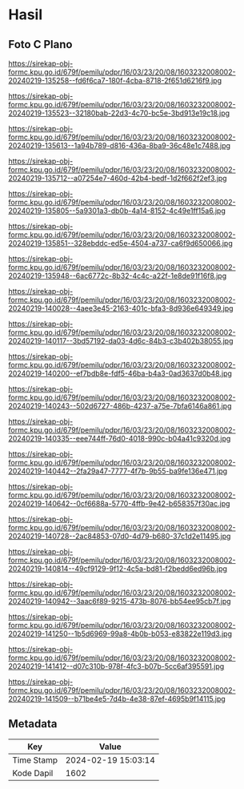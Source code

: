 # Hasil

## Foto C Plano

https://sirekap-obj-formc.kpu.go.id/679f/pemilu/pdpr/16/03/23/20/08/1603232008002-20240219-135258--fd6f6ca7-180f-4cba-8718-2f651d6216f9.jpg

https://sirekap-obj-formc.kpu.go.id/679f/pemilu/pdpr/16/03/23/20/08/1603232008002-20240219-135523--32180bab-22d3-4c70-bc5e-3bd913e19c18.jpg

https://sirekap-obj-formc.kpu.go.id/679f/pemilu/pdpr/16/03/23/20/08/1603232008002-20240219-135613--1a94b789-d816-436a-8ba9-36c48e1c7488.jpg

https://sirekap-obj-formc.kpu.go.id/679f/pemilu/pdpr/16/03/23/20/08/1603232008002-20240219-135712--a07254e7-460d-42b4-bedf-1d2f662f2ef3.jpg

https://sirekap-obj-formc.kpu.go.id/679f/pemilu/pdpr/16/03/23/20/08/1603232008002-20240219-135805--5a9301a3-db0b-4a14-8152-4c49e1ff15a6.jpg

https://sirekap-obj-formc.kpu.go.id/679f/pemilu/pdpr/16/03/23/20/08/1603232008002-20240219-135851--328ebddc-ed5e-4504-a737-ca6f9d650066.jpg

https://sirekap-obj-formc.kpu.go.id/679f/pemilu/pdpr/16/03/23/20/08/1603232008002-20240219-135948--6ac6772c-8b32-4c4c-a22f-1e8de91f16f8.jpg

https://sirekap-obj-formc.kpu.go.id/679f/pemilu/pdpr/16/03/23/20/08/1603232008002-20240219-140028--4aee3e45-2163-401c-bfa3-8d936e649349.jpg

https://sirekap-obj-formc.kpu.go.id/679f/pemilu/pdpr/16/03/23/20/08/1603232008002-20240219-140117--3bd57192-da03-4d6c-84b3-c3b402b38055.jpg

https://sirekap-obj-formc.kpu.go.id/679f/pemilu/pdpr/16/03/23/20/08/1603232008002-20240219-140200--ef7bdb8e-fdf5-46ba-b4a3-0ad3637d0b48.jpg

https://sirekap-obj-formc.kpu.go.id/679f/pemilu/pdpr/16/03/23/20/08/1603232008002-20240219-140243--502d6727-486b-4237-a75e-7bfa6146a861.jpg

https://sirekap-obj-formc.kpu.go.id/679f/pemilu/pdpr/16/03/23/20/08/1603232008002-20240219-140335--eee744ff-76d0-4018-990c-b04a41c9320d.jpg

https://sirekap-obj-formc.kpu.go.id/679f/pemilu/pdpr/16/03/23/20/08/1603232008002-20240219-140442--2fa29a47-7777-4f7b-9b55-ba9fe136e471.jpg

https://sirekap-obj-formc.kpu.go.id/679f/pemilu/pdpr/16/03/23/20/08/1603232008002-20240219-140642--0cf6688a-5770-4ffb-9e42-b658357f30ac.jpg

https://sirekap-obj-formc.kpu.go.id/679f/pemilu/pdpr/16/03/23/20/08/1603232008002-20240219-140728--2ac84853-07d0-4d79-b680-37c1d2e11495.jpg

https://sirekap-obj-formc.kpu.go.id/679f/pemilu/pdpr/16/03/23/20/08/1603232008002-20240219-140814--49cf9129-9f12-4c5a-bd81-f2bedd6ed96b.jpg

https://sirekap-obj-formc.kpu.go.id/679f/pemilu/pdpr/16/03/23/20/08/1603232008002-20240219-140942--3aac6f89-9215-473b-8076-bb54ee95cb7f.jpg

https://sirekap-obj-formc.kpu.go.id/679f/pemilu/pdpr/16/03/23/20/08/1603232008002-20240219-141250--1b5d6969-99a8-4b0b-b053-e83822e119d3.jpg

https://sirekap-obj-formc.kpu.go.id/679f/pemilu/pdpr/16/03/23/20/08/1603232008002-20240219-141412--d07c310b-978f-4fc3-b07b-5cc6af395591.jpg

https://sirekap-obj-formc.kpu.go.id/679f/pemilu/pdpr/16/03/23/20/08/1603232008002-20240219-141509--b71be4e5-7d4b-4e38-87ef-4695b9f14115.jpg


## Metadata

| Key        | Value               |
| ---------- | ------------------- |
| Time Stamp | 2024-02-19 15:03:14 |
| Kode Dapil | 1602                |




